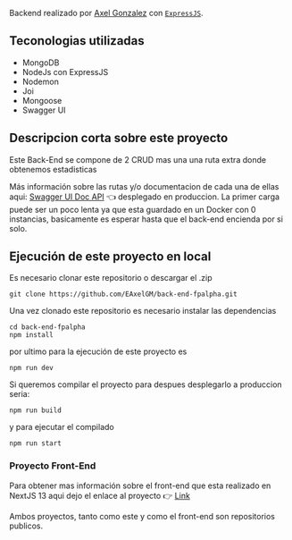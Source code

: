 Backend realizado por [Axel Gonzalez](https://axel-gonzalez.web.app/) con [`ExpressJS`](https://github.com/vercel/next.js/tree/canary/packages/create-next-app).

## Teconologias utilizadas

- MongoDB
- NodeJs con ExpressJS
- Nodemon
- Joi
- Mongoose
- Swagger UI

## Descripcion corta sobre este proyecto

Este Back-End se compone de 2 CRUD mas una una ruta extra donde obtenemos estadisticas

Más información sobre las rutas y/o documentacion de cada una de ellas aqui: [Swagger UI Doc API](https://back-end-books-x7gq7zmvhq-uc.a.run.app/api-docs/) 👈 desplegado en produccion. La primer carga puede ser un poco lenta ya que esta guardado en un Docker con 0 instancias, basicamente es esperar hasta que el back-end encienda por si solo.

## Ejecución de este proyecto en local

Es necesario clonar este repositorio o descargar el .zip

```
git clone https://github.com/EAxelGM/back-end-fpalpha.git
```

Una vez clonado este repositorio es necesario instalar las dependencias

```
cd back-end-fpalpha
npm install
```

por ultimo para la ejecución de este proyecto es

```
npm run dev
```

Si queremos compilar el proyecto para despues desplegarlo a produccion seria:

```
npm run build
```

y para ejecutar el compilado

```
npm run start
```

### Proyecto Front-End

Para obtener mas información sobre el front-end que esta realizado en NextJS 13 aqui dejo el enlace al proyecto 👉 [Link](https://github.com/EAxelGM/front-end-fpalpha)

Ambos proyectos, tanto como este y como el front-end son repositorios publicos.
